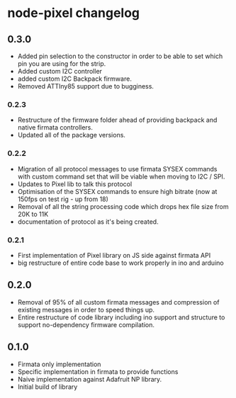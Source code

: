 # node-pixel changelog

## 0.3.0

* Added pin selection to the constructor in order to be able to set which pin
you are using for the strip.
* Added custom I2C controller
* added custom I2C Backpack firmware.
* Removed ATTIny85 support due to bugginess.



### 0.2.3

* Restructure of the firmware folder ahead of providing backpack and native
firmata controllers.
* Updated all of the package versions.


### 0.2.2

* Migration of all protocol messages to use firmata SYSEX commands with custom
command set that will be viable when moving to I2C / SPI.
* Updates to Pixel lib to talk this protocol
* Optimisation of the SYSEX commands to ensure high bitrate (now at 150fps on test rig - up from 18)
* Removal of all the string processing code which drops hex file size from 20K to 11K
* documentation of protocol as it's being created.


### 0.2.1

* First implementation of Pixel library on JS side against firmata API
* big restructure of entire code base to work properly in ino and arduino

## 0.2.0

* Removal of 95% of all custom firmata messages and compression of existing
messages in order to speed things up.
* Entire restructure of code library including ino support and structure to 
support no-dependency firmware compilation. 

## 0.1.0 

* Firmata only implementation
* Specific implementation in firmata to provide functions
* Naive implementation against Adafruit NP library.
* Initial build of library

